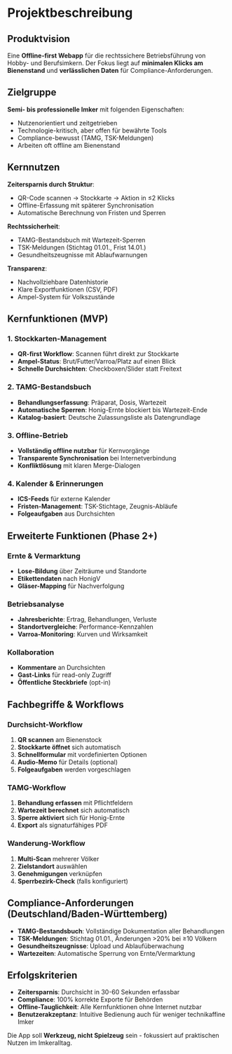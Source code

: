 # Projektbeschreibung

## Produktvision

Eine **Offline-first Webapp** für die rechtssichere Betriebsführung von Hobby- und Berufsimkern. Der Fokus liegt auf **minimalen Klicks am Bienenstand** und **verlässlichen Daten** für Compliance-Anforderungen.

## Zielgruppe

**Semi- bis professionelle Imker** mit folgenden Eigenschaften:
- Nutzenorientiert und zeitgetrieben
- Technologie-kritisch, aber offen für bewährte Tools
- Compliance-bewusst (TAMG, TSK-Meldungen)
- Arbeiten oft offline am Bienenstand

## Kernnutzen

**Zeitersparnis durch Struktur**:
- QR-Code scannen → Stockkarte → Aktion in ≤2 Klicks
- Offline-Erfassung mit späterer Synchronisation
- Automatische Berechnung von Fristen und Sperren

**Rechtssicherheit**:
- TAMG-Bestandsbuch mit Wartezeit-Sperren
- TSK-Meldungen (Stichtag 01.01., Frist 14.01.)
- Gesundheitszeugnisse mit Ablaufwarnungen

**Transparenz**:
- Nachvollziehbare Datenhistorie
- Klare Exportfunktionen (CSV, PDF)
- Ampel-System für Volkszustände

## Kernfunktionen (MVP)

### 1. Stockkarten-Management
- **QR-first Workflow**: Scannen führt direkt zur Stockkarte
- **Ampel-Status**: Brut/Futter/Varroa/Platz auf einen Blick
- **Schnelle Durchsichten**: Checkboxen/Slider statt Freitext

### 2. TAMG-Bestandsbuch
- **Behandlungserfassung**: Präparat, Dosis, Wartezeit
- **Automatische Sperren**: Honig-Ernte blockiert bis Wartezeit-Ende
- **Katalog-basiert**: Deutsche Zulassungsliste als Datengrundlage

### 3. Offline-Betrieb
- **Vollständig offline nutzbar** für Kernvorgänge
- **Transparente Synchronisation** bei Internetverbindung
- **Konfliktlösung** mit klaren Merge-Dialogen

### 4. Kalender & Erinnerungen
- **ICS-Feeds** für externe Kalender
- **Fristen-Management**: TSK-Stichtage, Zeugnis-Abläufe
- **Folgeaufgaben** aus Durchsichten

## Erweiterte Funktionen (Phase 2+)

### Ernte & Vermarktung
- **Lose-Bildung** über Zeiträume und Standorte
- **Etikettendaten** nach HonigV
- **Gläser-Mapping** für Nachverfolgung

### Betriebsanalyse
- **Jahresberichte**: Ertrag, Behandlungen, Verluste
- **Standortvergleiche**: Performance-Kennzahlen
- **Varroa-Monitoring**: Kurven und Wirksamkeit

### Kollaboration
- **Kommentare** an Durchsichten
- **Gast-Links** für read-only Zugriff
- **Öffentliche Steckbriefe** (opt-in)

## Fachbegriffe & Workflows

### Durchsicht-Workflow
1. **QR scannen** am Bienenstock
2. **Stockkarte öffnet** sich automatisch
3. **Schnellformular** mit vordefinierten Optionen
4. **Audio-Memo** für Details (optional)
5. **Folgeaufgaben** werden vorgeschlagen

### TAMG-Workflow
1. **Behandlung erfassen** mit Pflichtfeldern
2. **Wartezeit berechnet** sich automatisch
3. **Sperre aktiviert** sich für Honig-Ernte
4. **Export** als signaturfähiges PDF

### Wanderung-Workflow
1. **Multi-Scan** mehrerer Völker
2. **Zielstandort** auswählen
3. **Genehmigungen** verknüpfen
4. **Sperrbezirk-Check** (falls konfiguriert)

## Compliance-Anforderungen (Deutschland/Baden-Württemberg)

- **TAMG-Bestandsbuch**: Vollständige Dokumentation aller Behandlungen
- **TSK-Meldungen**: Stichtag 01.01., Änderungen >20% bei ≥10 Völkern
- **Gesundheitszeugnisse**: Upload und Ablaufüberwachung
- **Wartezeiten**: Automatische Sperrung von Ernte/Vermarktung

## Erfolgskriterien

- **Zeitersparnis**: Durchsicht in 30-60 Sekunden erfassbar
- **Compliance**: 100% korrekte Exporte für Behörden
- **Offline-Tauglichkeit**: Alle Kernfunktionen ohne Internet nutzbar
- **Benutzerakzeptanz**: Intuitive Bedienung auch für weniger technikaffine Imker

Die App soll **Werkzeug, nicht Spielzeug** sein - fokussiert auf praktischen Nutzen im Imkeralltag.